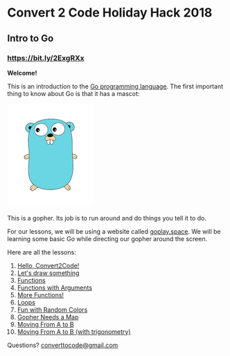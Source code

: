 # Convert 2 Code Holiday Hack 2018

## Intro to Go

### https://bit.ly/2ExgRXx



**Welcome!**

This is an introduction to the [Go programming language](https://golang.org/).  The first important thing to know about Go is that it has a mascot:

![gopher](./gopher.png)

This is a gopher.  Its job is to run around and do things you tell it to do.

For our lessons, we will be using a website called [goplay.space](https://goplay.space/).  We will be learning some basic Go while directing our gopher around the screen.

Here are all the lessons:

1. [Hello, Convert2Code!](./lesson_1.go)
2. [Let's draw something](./lesson_2.go)
3. [Functions](./lesson_3.go)
4. [Functions with Arguments](./lesson_4.go)
5. [More Functions!](./lesson_5.go)
6. [Loops](./lesson_6.go)
7. [Fun with Random Colors](./lesson_7.go)
8. [Gopher Needs a Map](./lesson_8.go)
9. [Moving From A to B](./lesson_9.go)
10. [Moving From A to B (with trigonometry)](./lesson_10.go)



Questions?  converttocode@gmail.com